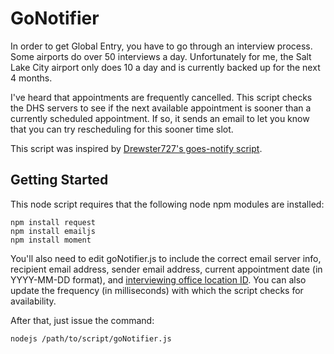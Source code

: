 # GoNotifier
In order to get Global Entry, you have to go through an interview process. Some airports do over 50 interviews a day. Unfortunately for me, the Salt Lake City airport only does 10 a day and is currently backed up for the next 4 months.

I've heard that appointments are frequently cancelled. This script checks the DHS servers to see if the next available appointment is sooner than a currently scheduled appointment. If so, it sends an email to let you know that you can try rescheduling for this sooner time slot.

This script was inspired by [Drewster727's goes-notify script](https://github.com/Drewster727/goes-notify).

## Getting Started
This node script requires that the following node npm modules are installed:

```
npm install request
npm install emailjs
npm install moment
```

You'll also need to edit goNotifier.js to include the correct email server info, recipient email address, sender email address, current appointment date (in YYYY-MM-DD format), and [interviewing office location ID](https://github.com/Drewster727/goes-notify#goes-center-codes). You can also update the frequency (in milliseconds) with which the script checks for availability. 

After that, just issue the command:

```
nodejs /path/to/script/goNotifier.js
```
